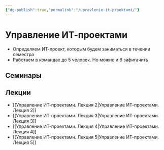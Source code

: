 ```yaml
---
{"dg-publish":true,"permalink":"/upravlenie-it-proektami/"}
---
```


# Управление ИТ-проектами

- Определяем ИТ-проект, которым будем заниматься в течении семестра
- Работаем в командах до 5 человек. Но можно и 6 зафигачить

## Семинары


## Лекции

- [[Управление ИТ-проектами. Лекция 2\|Управление ИТ-проектами. Лекция 2]]
- [[Управление ИТ-проектами. Лекция 3\|Управление ИТ-проектами. Лекция 3]]
- [[Управление ИТ-проектами. Лекция 4\|Управление ИТ-проектами. Лекция 4]]
- [[Управление ИТ-проектами. Лекция 5\|Управление ИТ-проектами. Лекция 5]]